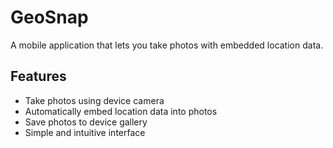 # GeoSnap

A mobile application that lets you take photos with embedded location data.

## Features

- Take photos using device camera
- Automatically embed location data into photos
- Save photos to device gallery
- Simple and intuitive interface
